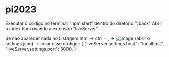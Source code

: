 # pi2023
Executar o código no terminal "npm start" dentro do diretorio "/back"
Abrir o index.html usando a extensão "liveServer"

Se não aparecer nada no Listagem.html -> ctrl + , -> ![image](https://github.com/luan365/pi2023/assets/62581098/d5adf9ad-2878-4992-83b0-f7fdbf1cf981) (abrir o settings.json) -> colar esse código :
{
    "liveServer.settings.host": "localhost",
    "liveServer.settings.port": 3000,
}
